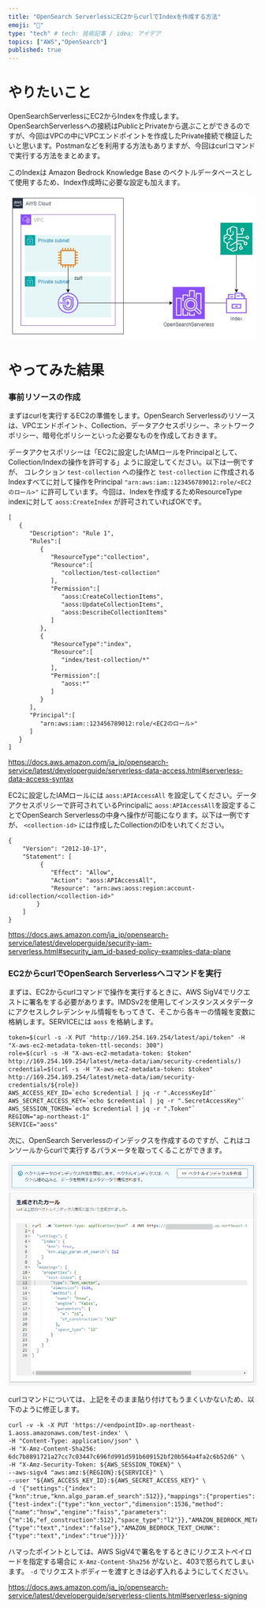 ```yaml
---
title: "OpenSearch ServerlessにEC2からcurlでIndexを作成する方法"
emoji: "🌊"
type: "tech" # tech: 技術記事 / idea: アイデア
topics: ["AWS","OpenSearch"]
published: true
---
```


# やりたいこと
OpenSearchServerlessにEC2からIndexを作成します。OpenSearchServerlessへの接続はPublicとPrivateから選ぶことができるのですが、今回はVPCの中にVPCエンドポイントを作成したPrivate接続で検証したいと思います。Postmanなどを利用する方法もありますが、今回はcurlコマンドで実行する方法をまとめます。

このIndexは Amazon Bedrock Knowledge Base のベクトルデータベースとして使用するため、Index作成時に必要な設定も加えます。

![](/images/20240814-opensearchserverless-createindex/image-architecture.jpg)

# やってみた結果

### 事前リソースの作成
まずはcurlを実行するEC2の準備をします。OpenSearch Serverlessのリソースは、VPCエンドポイント、Collection、データアクセスポリシー、ネットワークポリシー、暗号化ポリシーといった必要なものを作成しておきます。

データアクセスポリシーは「EC2に設定したIAMロールをPrincipalとして、Collection/Indexの操作を許可する」ように設定してください。以下は一例ですが、
コレクション `test-collection` への操作と `test-collection` に作成されるIndexすべてに対して操作をPrincipal `"arn:aws:iam::123456789012:role/<EC2のロール>"` に許可しています。今回は、Indexを作成するためResourceType indexに対して `aoss:CreateIndex` が許可されていればOKです。


```
[
   {
      "Description": "Rule 1",
      "Rules":[
         {
            "ResourceType":"collection",
            "Resource":[
               "collection/test-collection"
            ],
            "Permission":[
               "aoss:CreateCollectionItems",
               "aoss:UpdateCollectionItems",
               "aoss:DescribeCollectionItems"
            ]
         },
         {
            "ResourceType":"index",
            "Resource":[
               "index/test-collection/*"
            ],
            "Permission":[
               "aoss:*"
            ]
         }
      ],
      "Principal":[
         "arn:aws:iam::123456789012:role/<EC2のロール>"
      ]
   }
]
```
https://docs.aws.amazon.com/ja_jp/opensearch-service/latest/developerguide/serverless-data-access.html#serverless-data-access-syntax


EC2に設定したIAMロールには `aoss:APIAccessAll` を設定してください。データアクセスポリシーで許可されているPrincipalに `aoss:APIAccessAll`を設定することでOpenSearch Serverlessの中身へ操作が可能になります。以下は一例ですが、 `<collection-id>` には作成したCollectionのIDをいれてください。

```
{
    "Version": "2012-10-17",
    "Statement": [
         {
            "Effect": "Allow",
            "Action": "aoss:APIAccessAll",
            "Resource": "arn:aws:aoss:region:account-id:collection/<collection-id>"
        }
    ]
}
```

https://docs.aws.amazon.com/ja_jp/opensearch-service/latest/developerguide/security-iam-serverless.html#security_iam_id-based-policy-examples-data-plane


### EC2からcurlでOpenSearch Serverlessへコマンドを実行
まずは、EC2からcurlコマンドで操作を実行するときに、AWS SigV4でリクエストに署名をする必要があります。IMDSv2を使用してインスタンスメタデータにアクセスしクレデンシャル情報をもってきて、そこから各キーの情報を変数に格納します。SERVICEには `aoss` を格納します。

```
token=$(curl -s -X PUT "http://169.254.169.254/latest/api/token" -H "X-aws-ec2-metadata-token-ttl-seconds: 300")
role=$(curl -s -H "X-aws-ec2-metadata-token: $token" http://169.254.169.254/latest/meta-data/iam/security-credentials/)
credential=$(curl -s -H "X-aws-ec2-metadata-token: $token" http://169.254.169.254/latest/meta-data/iam/security-credentials/${role})
AWS_ACCESS_KEY_ID=`echo $credential | jq -r ".AccessKeyId"`
AWS_SECRET_ACCESS_KEY=`echo $credential | jq -r ".SecretAccessKey"`
AWS_SESSION_TOKEN=`echo $credential | jq -r ".Token"`
REGION="ap-northeast-1"
SERVICE="aoss"
```

次に、OpenSearch Serverlessのインデックスを作成するのですが、これはコンソールからcurlで実行するパラメータを取ってくることができます。

![](/images/20240814-opensearchserverless-createindex/image-aoss-console-1.png)
![](/images/20240814-opensearchserverless-createindex/image-aoss-console-2.png)


curlコマンドについては、上記をそのまま貼り付けてもうまくいかないため、以下のように修正します。

```
curl -v -k -X PUT 'https://<endpointID>.ap-northeast-1.aoss.amazonaws.com/test-index' \
-H "Content-Type: application/json" \
-H "X-Amz-Content-Sha256: 6dc7b8891721a27cc7c03447c696fd991d591b609152bf20b564a4fa2c6b52d6" \
-H "X-Amz-Security-Token: ${AWS_SESSION_TOKEN}" \
--aws-sigv4 "aws:amz:${REGION}:${SERVICE}" \
--user "${AWS_ACCESS_KEY_ID}:${AWS_SECRET_ACCESS_KEY}" \
-d '{"settings":{"index":{"knn":true,"knn.algo_param.ef_search":512}},"mappings":{"properties":{"test-index":{"type":"knn_vector","dimension":1536,"method":{"name":"hnsw","engine":"faiss","parameters":{"m":16,"ef_construction":512},"space_type":"l2"}},"AMAZON_BEDROCK_METADATA":{"type":"text","index":"false"},"AMAZON_BEDROCK_TEXT_CHUNK":{"type":"text","index":"true"}}}}'
```

ハマったポイントとしては、AWS SigV4で署名をするときにリクエストペイロードを指定する場合に `X-Amz-Content-Sha256` がないと、403で怒られてしまいます。 `-d` でリクエストボディーを渡すときは必ず入れるようにしてください。

https://docs.aws.amazon.com/ja_jp/opensearch-service/latest/developerguide/serverless-clients.html#serverless-signing
